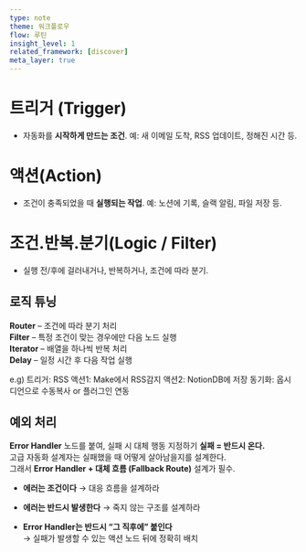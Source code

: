 ```yaml
---
type: note
theme: 워크플로우
flow: 루틴
insight_level: 1
related_framework: [discover]
meta_layer: true
---
```

# 트리거 (Trigger)
- 자동화를 **시작하게 만드는 조건**. 예: 새 이메일 도착, RSS 업데이트, 정해진 시간 등.
# 액션(Action)
- 조건이 충족되었을 때 **실행되는 작업**. 예: 노션에 기록, 슬랙 알림, 파일 저장 등.
# 조건.반복.분기(Logic / Filter)
- 실행 전/후에 걸러내거나, 반복하거나, 조건에 따라 분기.  

## 로직 튜닝

**Router** – 조건에 따라 분기 처리  
**Filter** – 특정 조건이 맞는 경우에만 다음 노드 실행  
**Iterator** – 배열을 하나씩 반복 처리  
**Delay** – 일정 시간 후 다음 작업 실행

e.g) 트리거: RSS 액션1: Make에서 RSS감지 액션2: NotionDB에 저장 동기화: 옵시디언으로 수동복사 or 플러그인 연동
## 예외 처리
**Error Handler** 노드를 붙여, 실패 시 대체 행동 지정하기
**실패 = 반드시 온다.**  
고급 자동화 설계자는 실패했을 때 어떻게 살아남을지를 설계한다.  
그래서 **Error Handler + 대체 흐름 (Fallback Route)** 설계가 필수.

- **에러는 조건이다** → 대응 흐름을 설계하라
    
- **에러는 반드시 발생한다** → 죽지 않는 구조를 설계하라
- **Error Handler는 반드시 “그 직후에” 붙인다**  
→ 실패가 발생할 수 있는 액션 노드 뒤에 정확히 배치